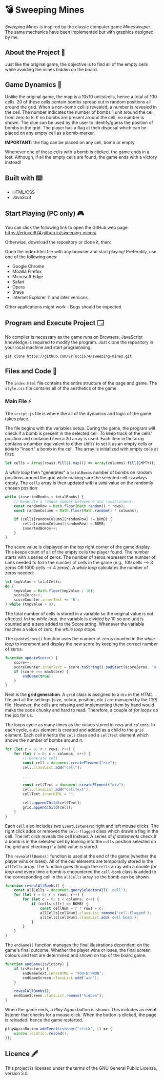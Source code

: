 # 💣 Sweeping Mines
_Sweeping Mines_ is inspired by the classic computer game _Minesweeper_. The same mechanics have been implemented but with graphics designed by me.

## About the Project 📖
Just like the original game, the objective is to find all of the empty cells while avoiding the mines hidden on the board.

## Game Dynamics 🎲
Unlike the original game, the map is a 10x10 units/cells, hence a total of 100 cells.
20 of these cells contain bombs spread out in random positions all around the grid.
When a non-bomb cell is revealed, a number is revealed in the cell.
The number indicates the number of bombs 1 unit around the cell, from zero to 8.
If no bombs are present around the cell, no number is shown.
The clue can be used by the user to identify/guess the position of bombs in the grid.
The player has a flag at their disposal which can be placed on any empty cell as a bomb-marker.

**IMPORTANT**: the flag can be placed on any cell, bomb or empty.

Whenever one of these cells with a bomb is clicked, the game ends in a lost. Although, if all the empty cells are found, the game ends with a victory instead!

## Built with ⌨️
+ HTML/CSS
+ JavaScrit

## Start Playing (PC only) 🎮
You can click the following link to open the GitHub web page: https://ertucci674.github.io/sweeping-mines/

Otherwise, download the repository or clone it, then:

Open the index.html file with any browser and start playing! Preferably, use one of the following ones:

+ Google Chrome
+ Mozilla Firefox
+ Microsoft Edge
+ Safari
+ Opera
+ Brave
+ Internet Explorer 11 and later versions

Other applications might work - Bugs should be expected.

## Program and Execute Project 🗔
No compiler is necessary as the game runs on Browsers. JavaScript knowledge is required to modify the program. Just clone the repository in your local machine and start programming:

```
git clone https://github.com/ErTucci674/sweeping-mines.git
```

## Files and Code 📄
The `index.html` file contains the entire structure of the page and game. The `style.css` file contains all of the aesthetics of the game.

### Main File ⚡
The `script.js` file is where the all of the dynamics and logic of the game takes place.

The file begins with the variables setup. During the game, the program will check if a bomb is present in the selected cell. To keep track of the cells' position and contained item a 2d array is used. Each item in the array contains a number equivalent to either `EMPTY` to set it as an empty cells or `BOMB` to "insert" a bomb in the cell. The array is initialized with empty cells at first:

```js
let cells = Array(rows).fill().map(() => Array(columns).fill(EMPTY));
```

A _while loop_ then "generates" a `totalBombs` number of bombs on random positions around the grid while making sure the selected cell is awlays empty. The `cells` array is then updated with a `BOMB` value on the randomly chosen position:

```js
while (insertedBombs < totalBombs) {
    // Generate a random number between 0 and rows/columns
    const randomRow = Math.floor(Math.random() * rows);
    const randomColumn = Math.floor(Math.random() * columns);

    if (cells[randomColumn][randomRow] != BOMB) {
        cells[randomColumn][randomRow] = BOMB;
        insertedBombs++;
    }
}
```

The score value is displayed on the top right corner of the game display. This keeps count of all of the empty cells the player found. The number starts with a series of zeros. The number of zeros represent the number of units needed to form the number of cells in the game (e.g., 100 cells --> 3 zeros OR 1000 cells --> 4 zeros). A _while loop_ calculates the number of zeros needed:

```js
let tmpValue = totalCells;
do {
    tmpValue = Math.floor(tmpValue / 10);
    scoreZeros++;
    scoreCounter.innerText += '0';
} while (tmpValue > 0);
```

The total number of cells is stored in a variable so the original value is not affected. In the _while loop_, the variable is divided by 10 so one unit is counted and a zero added to the Score string. Whenever the variable reaches a value of zero, the _while loop_ stops.

The `updateScore()` function uses the number of zeros counted in the _while loop_ to increment and display the new score by keeping the correct number of zeros.

```js
function updateScore() {
    score++;
    scoreCounter.innerText = score.toString().padStart(scoreZeros, '0');
    if (score === maxScore) {
        endGame(true);
    }
}
```

Next is the **grid generation**. A `grid` class is assigned to a `div` in the _HTML_ file and all the settings (size, colour, position, etc.) are managed by the _CSS_ file. However, the cells are missing and implementing them by hand would make the code chunky and hard to read. Therefore, a couple of _for loops_ do the job for us.

The loops cycle as many times as the values stored in `rows` and `columns`. In each cycle, a `div` element is created and added as a child to the `grid` element. Each cell inherits the `cell` class and a `cellText` element which shows the number of bombs around it.

```js
for (let r = 0; r < rows; r++) {
    for (let c = 0; c < columns; c++) {
        // Generate cell
        const cell = document.createElement("div");
        cell.classList.add("cell");

        ...

        const cellText = document.createElement("div");
        cell.classList.add("cellText");
        cellText.innerHTML = "";

        cell.appendChild(cellText);
        grid.appendChild(cell);
    }
}
```

Each `cell` also includes two `EventListeners`: right and left mouse clicks. The right click adds or removes the `cell-flagged` class which draws a flag in the cell. The left click reveals the cell instead. A series of _if statements_ check if a bomb is in the selected cell by looking into the `cells` position selected on the grid and checking if a `BOMB` value is stored.

The `revealAllBombs()` function is used at the end of the game (whether the player wins or loses). All of the _cell_ elements are temporarily stored in the `allCells` array. The function goes through the `cells` array with a double _for loop_ and every time a bomb is encountered the `cell-bomb` class is added to the corresponding cell in the `allCells` array so the bomb can be shown.

```js
function revealAllBombs() {
    const allCells = document.querySelectorAll('.cell');
    for (let r = 0; r < rows; r++) {
        for (let c = 0; c < columns; c++) {
            if (cells[c][r] == BOMB) {
                const cellNum = r * rows + c;
                allCells[cellNum].classList.remove('cell-flagged');
                allCells[cellNum].classList.add('cell-bomb');
            }
        }
    }
}
```

The `endGame()` function manages the final illustrations dependant on the game's final outcome. Whether the player wins or loses, the final screen colours and text are determined and shown on top of the board game.

```js
function endGame(isVictory) {
    if (isVictory) {
        endGameText.innerHTML = "YOU<br>WON";
        endGameScreen.classList.add("win");
    }

    revealAllBombs();
    endGameScreen.classList.remove("hidden");
}
```

When the game ends, a _Play Again_ button is shown. This includes an event listener that checks for a mouse click. When the button is clicked, the page is reloaded, hence the game restarted.

```js
playAgainButton.addEventListener("click", () => {
    window.location.reload();
});
```

## Licence 🖋️
This project is licensed under the terms of the GNU General Public License, version 3.0.